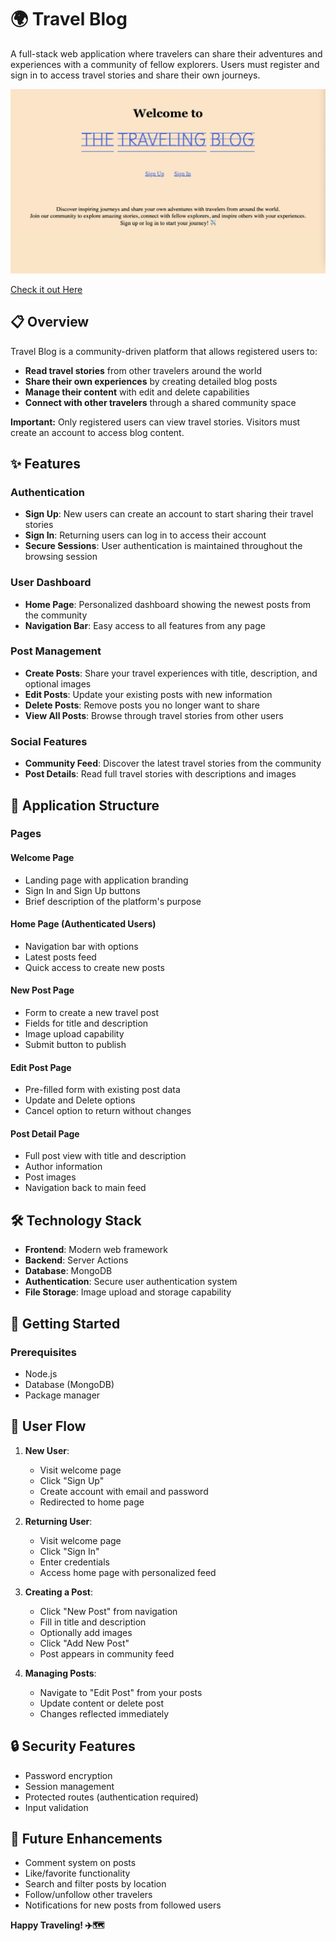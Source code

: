 # 🌍 Travel Blog

A full-stack web application where travelers can share their adventures and experiences with a community of fellow explorers. Users must register and sign in to access travel stories and share their own journeys.

![Screenshot of the main page ](/main%20page%20ss.png "Screenshot")

[Check it out Here](https://the-traveling-blog-8ba305d43e79.herokuapp.com/)

## 📋 Overview

Travel Blog is a community-driven platform that allows registered users to:

- **Read travel stories** from other travelers around the world
- **Share their own experiences** by creating detailed blog posts
- **Manage their content** with edit and delete capabilities
- **Connect with other travelers** through a shared community space

**Important:** Only registered users can view travel stories. Visitors must create an account to access blog content.

## ✨ Features

### Authentication

- **Sign Up**: New users can create an account to start sharing their travel stories
- **Sign In**: Returning users can log in to access their account
- **Secure Sessions**: User authentication is maintained throughout the browsing session

### User Dashboard

- **Home Page**: Personalized dashboard showing the newest posts from the community
- **Navigation Bar**: Easy access to all features from any page

### Post Management

- **Create Posts**: Share your travel experiences with title, description, and optional images
- **Edit Posts**: Update your existing posts with new information
- **Delete Posts**: Remove posts you no longer want to share
- **View All Posts**: Browse through travel stories from other users

### Social Features

- **Community Feed**: Discover the latest travel stories from the community
- **Post Details**: Read full travel stories with descriptions and images

## 🎨 Application Structure

### Pages

#### Welcome Page

- Landing page with application branding
- Sign In and Sign Up buttons
- Brief description of the platform's purpose

#### Home Page (Authenticated Users)

- Navigation bar with options
- Latest posts feed
- Quick access to create new posts

#### New Post Page

- Form to create a new travel post
- Fields for title and description
- Image upload capability
- Submit button to publish

#### Edit Post Page

- Pre-filled form with existing post data
- Update and Delete options
- Cancel option to return without changes

#### Post Detail Page

- Full post view with title and description
- Author information
- Post images
- Navigation back to main feed

## 🛠️ Technology Stack

- **Frontend**: Modern web framework
- **Backend**: Server Actions
- **Database**: MongoDB
- **Authentication**: Secure user authentication system
- **File Storage**: Image upload and storage capability

## 🚀 Getting Started

### Prerequisites

- Node.js
- Database (MongoDB)
- Package manager

## 📱 User Flow

1. **New User**:

   - Visit welcome page
   - Click "Sign Up"
   - Create account with email and password
   - Redirected to home page

2. **Returning User**:

   - Visit welcome page
   - Click "Sign In"
   - Enter credentials
   - Access home page with personalized feed

3. **Creating a Post**:

   - Click "New Post" from navigation
   - Fill in title and description
   - Optionally add images
   - Click "Add New Post"
   - Post appears in community feed

4. **Managing Posts**:
   - Navigate to "Edit Post" from your posts
   - Update content or delete post
   - Changes reflected immediately

## 🔒 Security Features

- Password encryption
- Session management
- Protected routes (authentication required)
- Input validation

## 🎯 Future Enhancements

- Comment system on posts
- Like/favorite functionality
- Search and filter posts by location
- Follow/unfollow other travelers
- Notifications for new posts from followed users

**Happy Traveling! ✈️🗺️**

